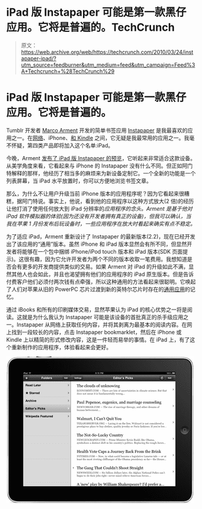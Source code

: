 # iPad 版 Instapaper 可能是第一款黑仔应用。它将是普遍的。TechCrunch

> 原文：<https://web.archive.org/web/https://techcrunch.com/2010/03/24/instapaper-ipad/?utm_source=feedburner&utm_medium=feed&utm_campaign=Feed%3A+Techcrunch+%28TechCrunch%29>

# iPad 版 Instapaper 可能是第一款黑仔应用。它将是普遍的。

Tumblr 开发者 [Marco Arment](https://web.archive.org/web/20221006074527/http://www.crunchbase.com/person/marco-arment) 开发的简单书签应用 [Instapaper](https://web.archive.org/web/20221006074527/http://instapaper.com/) 是我最喜欢的应用之一。在[网络](https://web.archive.org/web/20221006074527/https://beta.techcrunch.com/2009/06/22/instapaper-gets-folders-and-goes-social/)、iPhone、[和 Kindle](https://web.archive.org/web/20221006074527/https://beta.techcrunch.com/2010/01/21/apple-tablet-kindle/) 之间，它无疑是我最常用的应用之一。我毫不怀疑，第四类产品即将加入这个名单:iPad。

今晚，Arment [发布了 iPad 版 Instapaper 的预览](https://web.archive.org/web/20221006074527/http://blog.instapaper.com/post/469281634)，它听起来非常适合这款设备。从美学角度来看，它看起来与 iPhone 的 Instapaper 没有什么不同。但正如阿门特解释的那样，他经历了相当多的麻烦来为新设备定制它。一个全新的功能是一个列表屏幕，当 iPad 水平放置时，你可以方便地浏览书签文章。

那么，为什么不让用户升级当前 iPhone 版本的应用程序呢？因为它看起来很糟糕，据阿门特说。事实上，他说，看到他的应用程序以这种方式放大(2 倍)的经历让他打消了使用任何放大到 iPad 分辨率的*应用程序的念头。Arment 是基于他对 iPad 软件模拟器的体验(因为还没有开发者拥有真正的设备)，但我可以确认，当我在苹果 1 月份发布后玩设备时，一些应用程序在放大时看起来确实有点不稳定。*

为了适应 iPad，Arment 重新设计了 Instapaper 的最新版本(2.2)，现在已经开发出了该应用的“通用”版本。虽然 iPhone 和 iPad 版本显然会有所不同，但显然开发者将能够在一个包中捆绑 iPhone/iPod touch 版本和 iPad 版本(SDK 页面提示)。这很有趣，因为它允许开发者为两个不同的版本收取一笔费用。我想知道是否会有更多的开发商提供类似的交易。如果 Arment 对 iPad 的升级如此不满，显然其他人也会如此，并且也渴望拥有他们的应用程序的 iPad 原生版本。但是告诉付费客户他们必须付两次钱有点牵强，所以这种通用的方法看起来很聪明。它唤起了人们对苹果从旧的 PowerPC 芯片过渡到新的英特尔芯片时存在的[通用应用](https://web.archive.org/web/20221006074527/http://www.apple.com/universal/)的记忆。

通过 iBooks 和所有的印刷媒体交易，显然苹果认为 iPad 的核心优势之一将是阅读。这就是为什么我认为 Instapaper 可能是该设备的首批真正的杀手级应用之一。Instapaper 从网络上获取任何内容，并将其剥离为最基本的阅读内容。在网上找到一段较长的内容，点击 Instapaper bookmarklet，然后在 iPhone 或 Kindle 上以精简的形式修改内容，这是一件轻而易举的事情。在 iPad 上，有了这个重新制作的应用程序，体验看起来会更好。

![](img/4e4353db2c7da636d1e68a5cf02f79eb.png "tumblr_kzrjkt6sQr1qz4rgr")